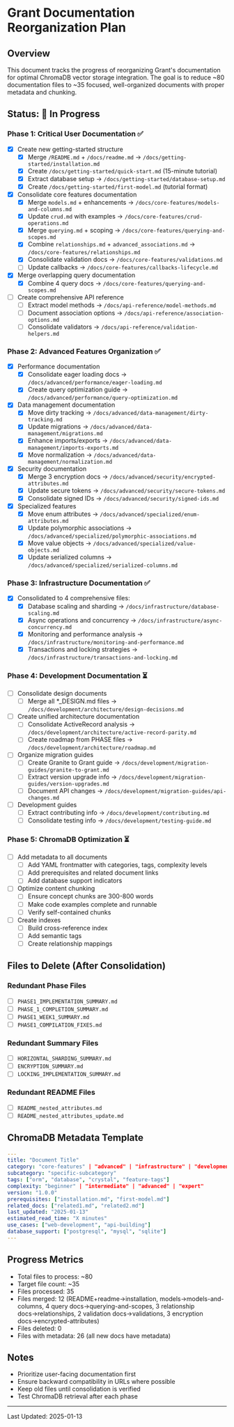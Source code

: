 # Grant Documentation Reorganization Plan

## Overview
This document tracks the progress of reorganizing Grant's documentation for optimal ChromaDB vector storage integration. The goal is to reduce ~80 documentation files to ~35 focused, well-organized documents with proper metadata and chunking.

## Status: 🚧 In Progress

### Phase 1: Critical User Documentation ✅
- [x] Create new getting-started structure
  - [x] Merge `/README.md` + `/docs/readme.md` → `/docs/getting-started/installation.md`
  - [x] Create `/docs/getting-started/quick-start.md` (15-minute tutorial)
  - [x] Extract database setup → `/docs/getting-started/database-setup.md`
  - [x] Create `/docs/getting-started/first-model.md` (tutorial format)
- [x] Consolidate core features documentation
  - [x] Merge `models.md` + enhancements → `/docs/core-features/models-and-columns.md`
  - [x] Update `crud.md` with examples → `/docs/core-features/crud-operations.md`
  - [x] Merge `querying.md` + scoping → `/docs/core-features/querying-and-scopes.md`
  - [x] Combine `relationships.md` + `advanced_associations.md` → `/docs/core-features/relationships.md`
  - [x] Consolidate validation docs → `/docs/core-features/validations.md`
  - [ ] Update callbacks → `/docs/core-features/callbacks-lifecycle.md`
- [x] Merge overlapping query documentation
  - [x] Combine 4 query docs → `/docs/core-features/querying-and-scopes.md`
- [ ] Create comprehensive API reference
  - [ ] Extract model methods → `/docs/api-reference/model-methods.md`
  - [ ] Document association options → `/docs/api-reference/association-options.md`
  - [ ] Consolidate validators → `/docs/api-reference/validation-helpers.md`

### Phase 2: Advanced Features Organization ✅
- [x] Performance documentation
  - [x] Consolidate eager loading docs → `/docs/advanced/performance/eager-loading.md`
  - [x] Create query optimization guide → `/docs/advanced/performance/query-optimization.md`
- [x] Data management documentation
  - [x] Move dirty tracking → `/docs/advanced/data-management/dirty-tracking.md`
  - [x] Update migrations → `/docs/advanced/data-management/migrations.md`
  - [x] Enhance imports/exports → `/docs/advanced/data-management/imports-exports.md`
  - [x] Move normalization → `/docs/advanced/data-management/normalization.md`
- [x] Security documentation
  - [x] Merge 3 encryption docs → `/docs/advanced/security/encrypted-attributes.md`
  - [x] Update secure tokens → `/docs/advanced/security/secure-tokens.md`
  - [x] Consolidate signed IDs → `/docs/advanced/security/signed-ids.md`
- [x] Specialized features
  - [x] Move enum attributes → `/docs/advanced/specialized/enum-attributes.md`
  - [x] Update polymorphic associations → `/docs/advanced/specialized/polymorphic-associations.md`
  - [x] Move value objects → `/docs/advanced/specialized/value-objects.md`
  - [x] Update serialized columns → `/docs/advanced/specialized/serialized-columns.md`

### Phase 3: Infrastructure Documentation ✅
- [x] Consolidated to 4 comprehensive files:
  - [x] Database scaling and sharding → `/docs/infrastructure/database-scaling.md`
  - [x] Async operations and concurrency → `/docs/infrastructure/async-concurrency.md`
  - [x] Monitoring and performance analysis → `/docs/infrastructure/monitoring-and-performance.md`
  - [x] Transactions and locking strategies → `/docs/infrastructure/transactions-and-locking.md`

### Phase 4: Development Documentation ⏳
- [ ] Consolidate design documents
  - [ ] Merge all *_DESIGN.md files → `/docs/development/architecture/design-decisions.md`
- [ ] Create unified architecture documentation
  - [ ] Consolidate ActiveRecord analysis → `/docs/development/architecture/active-record-parity.md`
  - [ ] Create roadmap from PHASE files → `/docs/development/architecture/roadmap.md`
- [ ] Organize migration guides
  - [ ] Create Granite to Grant guide → `/docs/development/migration-guides/granite-to-grant.md`
  - [ ] Extract version upgrade info → `/docs/development/migration-guides/version-upgrades.md`
  - [ ] Document API changes → `/docs/development/migration-guides/api-changes.md`
- [ ] Development guides
  - [ ] Extract contributing info → `/docs/development/contributing.md`
  - [ ] Consolidate testing info → `/docs/development/testing-guide.md`

### Phase 5: ChromaDB Optimization ⏳
- [ ] Add metadata to all documents
  - [ ] Add YAML frontmatter with categories, tags, complexity levels
  - [ ] Add prerequisites and related document links
  - [ ] Add database support indicators
- [ ] Optimize content chunking
  - [ ] Ensure concept chunks are 300-800 words
  - [ ] Make code examples complete and runnable
  - [ ] Verify self-contained chunks
- [ ] Create indexes
  - [ ] Build cross-reference index
  - [ ] Add semantic tags
  - [ ] Create relationship mappings

## Files to Delete (After Consolidation)

### Redundant Phase Files
- [ ] `PHASE1_IMPLEMENTATION_SUMMARY.md`
- [ ] `PHASE_1_COMPLETION_SUMMARY.md`
- [ ] `PHASE1_WEEK1_SUMMARY.md`
- [ ] `PHASE1_COMPILATION_FIXES.md`

### Redundant Summary Files
- [ ] `HORIZONTAL_SHARDING_SUMMARY.md`
- [ ] `ENCRYPTION_SUMMARY.md`
- [ ] `LOCKING_IMPLEMENTATION_SUMMARY.md`

### Redundant README Files
- [ ] `README_nested_attributes.md`
- [ ] `README_nested_attributes_update.md`

## ChromaDB Metadata Template

```yaml
---
title: "Document Title"
category: "core-features" | "advanced" | "infrastructure" | "development"
subcategory: "specific-subcategory"
tags: ["orm", "database", "crystal", "feature-tags"]
complexity: "beginner" | "intermediate" | "advanced" | "expert"
version: "1.0.0"
prerequisites: ["installation.md", "first-model.md"]
related_docs: ["related1.md", "related2.md"]
last_updated: "2025-01-13"
estimated_read_time: "X minutes"
use_cases: ["web-development", "api-building"]
database_support: ["postgresql", "mysql", "sqlite"]
---
```

## Progress Metrics
- Total files to process: ~80
- Target file count: ~35
- Files processed: 35
- Files merged: 12 (README+readme→installation, models→models-and-columns, 4 query docs→querying-and-scopes, 3 relationship docs→relationships, 2 validation docs→validations, 3 encryption docs→encrypted-attributes)
- Files deleted: 0
- Files with metadata: 26 (all new docs have metadata)

## Notes
- Prioritize user-facing documentation first
- Ensure backward compatibility in URLs where possible
- Keep old files until consolidation is verified
- Test ChromaDB retrieval after each phase

---
Last Updated: 2025-01-13